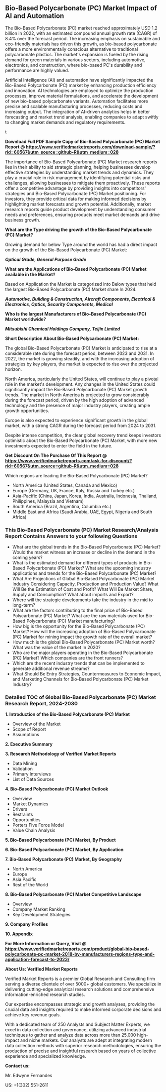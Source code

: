 <h2>Bio-Based Polycarbonate (PC) Market Impact of AI and Automation</h2><p>The Bio-Based Polycarbonate (PC) market reached approximately USD 1.2 billion in 2022, with an estimated compound annual growth rate (CAGR) of 8.4% over the forecast period. The increasing emphasis on sustainable and eco-friendly materials has driven this growth, as bio-based polycarbonate offers a more environmentally conscious alternative to traditional polycarbonate plastics. The market's expansion is fueled by the rising demand for green materials in various sectors, including automotive, electronics, and construction, where bio-based PC's durability and performance are highly valued.</p><p>Artificial Intelligence (AI) and automation have significantly impacted the Bio-Based Polycarbonate (PC) market by enhancing production efficiency and innovation. AI technologies are employed to optimize the production processes, improve material formulations, and accelerate the development of new bio-based polycarbonate variants. Automation facilitates more precise and scalable manufacturing processes, reducing costs and increasing output. The integration of AI-driven analytics helps in better forecasting and market trend analysis, enabling companies to adapt swiftly to changing market demands and regulatory requirements.</p>t</p><p id="" class=""><strong>Download Full PDF Sample Copy of Bio-Based Polycarbonate (PC) Market Report @ <a href="https://www.verifiedmarketreports.com/download-sample/?rid=60567&utm_source=github-R&utm_medium=028" target="_blank">https://www.verifiedmarketreports.com/download-sample/?rid=60567&utm_source=github-R&utm_medium=028</a></strong></p><p>The importance of&nbsp;Bio-Based Polycarbonate (PC) Market research reports lies in their ability to aid strategic planning, helping businesses develop effective strategies by understanding market trends and dynamics. They play a crucial role in risk management by identifying potential risks and challenges, allowing businesses to mitigate them proactively. These reports offer a competitive advantage by providing insights into competitors' strategies and Bio-Based Polycarbonate (PC) Market positioning. For investors, they provide critical data for making informed decisions by highlighting market forecasts and growth potential. Additionally, market research reports guide product development by understanding consumer needs and preferences, ensuring products meet market demands and drive business growth.</p><p><strong>What are the&nbsp;Type driving the growth of the Bio-Based Polycarbonate (PC) Market?</strong></p><p id="" class="">Growing demand for below Type around the world has had a direct impact on the growth of the Bio-Based Polycarbonate (PC) Market:</p><em><strong>Optical Grade, General Purpose Grade</strong></em></p><strong>What are the&nbsp;Applications&nbsp;of Bio-Based Polycarbonate (PC) Market available in the Market?</strong></p><p id="" class="">Based on Application the Market is categorized into Below types that held the largest Bio-Based Polycarbonate (PC) Market share In 2024.</p><em><strong>Automotive, Building & Construction, Aircraft Components, Electrical & Electronics, Optics, Security Components, Medical</strong></em></p><strong>Who is the largest Manufacturers of Bio-Based Polycarbonate (PC) Market worldwide?</strong></p><p><em><strong>Mitsubishi Chemical Holdings Company, Teijin Limited</strong></em></p><p id="" class=""><strong>Short Description About Bio-Based Polycarbonate (PC) Market:</strong></p><p>The global Bio-Based Polycarbonate (PC) Market is anticipated to rise at a considerable rate during the forecast period, between 2023 and 2031. In 2022, the market is growing steadily, and with the increasing adoption of strategies by key players, the market is expected to rise over the projected horizon.</p><p>North America, particularly the United States, will continue to play a pivotal role in the market's development. Any changes in the United States could significantly impact the Bio-Based Polycarbonate (PC) Market growth trends. The market in North America is projected to grow considerably during the forecast period, driven by the high adoption of advanced technology and the presence of major industry players, creating ample growth opportunities.</p><p>Europe is also expected to experience significant growth in the global market, with a strong CAGR during the forecast period from 2024 to 2031.</p><p>Despite intense competition, the clear global recovery trend keeps investors optimistic about the Bio-Based Polycarbonate (PC) Market, with more new investments expected to enter the field in the future.</p><p id="" class=""><strong>Get Discount On The Purchase Of This Report @ <a href="https://www.verifiedmarketreports.com/ask-for-discount/?rid=60567&utm_source=github-R&utm_medium=028" target="_blank">https://www.verifiedmarketreports.com/ask-for-discount/?rid=60567&utm_source=github-R&utm_medium=028</a></strong></p>Which regions are leading the Bio-Based Polycarbonate (PC) Market?</p><ul><li>North America (United States, Canada and Mexico)</li><li>Europe (Germany, UK, France, Italy, Russia and Turkey etc.)</li><li>Asia-Pacific (China, Japan, Korea, India, Australia, Indonesia, Thailand, Philippines, Malaysia and Vietnam)</li><li>South America (Brazil, Argentina, Columbia etc.)</li><li>Middle East and Africa (Saudi Arabia, UAE, Egypt, Nigeria and South Africa)</li></ul><h3 id="" class="">This Bio-Based Polycarbonate (PC) Market Research/Analysis Report Contains Answers to your following Questions</h3><ul><li>What are the global trends in the Bio-Based Polycarbonate (PC) Market? Would the market witness an increase or decline in the demand in the coming years?</li><li>What is the estimated demand for different types of products in Bio-Based Polycarbonate (PC) Market? What are the upcoming industry applications and trends for the Bio-Based Polycarbonate (PC) Market?</li><li>What Are Projections of Global Bio-Based Polycarbonate (PC) Market Industry Considering Capacity, Production and Production Value? What Will Be the Estimation of Cost and Profit? What Will Be Market Share, Supply and Consumption? What about imports and Export?</li><li>Where will the strategic developments take the industry in the mid to long-term?</li><li>What are the factors contributing to the final price of Bio-Based Polycarbonate (PC) Market? What are the raw materials used for Bio-Based Polycarbonate (PC) Market manufacturing?</li><li>How big is the opportunity for the Bio-Based Polycarbonate (PC) Market? How will the increasing adoption of Bio-Based Polycarbonate (PC) Market for mining impact the growth rate of the overall market?</li><li>How much is the global Bio-Based Polycarbonate (PC) Market worth? What was the value of the market In 2020?</li><li>Who are the major players operating in the Bio-Based Polycarbonate (PC) Market? Which companies are the front runners?</li><li>Which are the recent industry trends that can be implemented to generate additional revenue streams?</li><li>What Should Be Entry Strategies, Countermeasures to Economic Impact, and Marketing Channels for Bio-Based Polycarbonate (PC) Market Industry?</li></ul><h3 id="" class="">Detailed TOC of Global Bio-Based Polycarbonate (PC) Market Research Report, 2024-2030</h3><p id="" class=""><strong>1. Introduction of the Bio-Based Polycarbonate (PC) Market</strong></p><ul><li>Overview of the Market</li><li>Scope of Report</li><li>Assumptions</li></ul><p id="" class=""><strong>2. Executive Summary</strong></p><p id="" class=""><strong>3. Research Methodology of Verified Market Reports</strong></p><ul><li>Data Mining</li><li>Validation</li><li>Primary Interviews</li><li>List of Data Sources</li></ul><p id="" class=""><strong>4. Bio-Based Polycarbonate (PC) Market Outlook</strong></p><ul><li>Overview</li><li>Market Dynamics</li><li>Drivers</li><li>Restraints</li><li>Opportunities</li><li>Porters Five Force Model</li><li>Value Chain Analysis</li></ul><p id="" class=""><strong>5. Bio-Based Polycarbonate (PC) Market, By Product</strong></p><p id="" class=""><strong>6. Bio-Based Polycarbonate (PC) Market, By Application</strong></p><p id="" class=""><strong>7. Bio-Based Polycarbonate (PC) Market, By Geography</strong></p><ul><li>North America</li><li>Europe</li><li>Asia Pacific</li><li>Rest of the World</li></ul><p id="" class=""><strong>8. Bio-Based Polycarbonate (PC) Market Competitive Landscape</strong></p><ul><li>Overview</li><li>Company Market Ranking</li><li>Key Development Strategies</li></ul><p id="" class=""><strong>9. Company Profiles</strong></p><p id="" class=""><strong>10. Appendix</strong></p><p id="" class=""><strong>For More Information or Query, Visit @ <a href="https://www.verifiedmarketreports.com/product/global-bio-based-polycarbonate-pc-market-2018-by-manufacturers-regions-type-and-application-forecast-to-2023/" target="_blank">https://www.verifiedmarketreports.com/product/global-bio-based-polycarbonate-pc-market-2018-by-manufacturers-regions-type-and-application-forecast-to-2023/</a></strong></p><p id="" class=""><strong>About Us: Verified Market Reports</strong></p><p id="" class="">Verified Market Reports is a premier Global Research and Consulting firm serving a diverse clientele of over 5000+ global customers. We specialize in delivering cutting-edge analytical research solutions and comprehensive information-enriched research studies.</p><p id="" class="">Our expertise encompasses strategic and growth analyses, providing the crucial data and insights required to make informed corporate decisions and achieve key revenue goals.</p><p id="" class="">With a dedicated team of 250 Analysts and Subject Matter Experts, we excel in data collection and governance, utilizing advanced industrial techniques to gather and analyze data across more than 25,000 high-impact and niche markets. Our analysts are adept at integrating modern data collection methods with superior research methodologies, ensuring the production of precise and insightful research based on years of collective experience and specialized knowledge.</p><p id="" class=""><strong>Contact us:</strong></p><p id="" class="">Mr. Edwyne Fernandes</p><p id="" class="">US: +1(302) 551-2611</p>